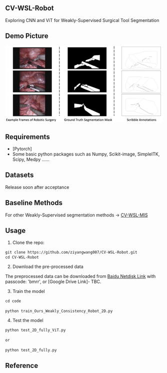 ## CV-WSL-Robot
Exploring CNN and ViT for Weakly-Supervised Surgical Tool Segmentation

## Demo Picture

<img src="demodata.png">


## Requirements
* [Pytorch]
* Some basic python packages such as Numpy, Scikit-image, SimpleITK, Scipy, Medpy ......

## Datasets
Release soon after acceptance

## Baseline Methods
For other Weakly-Supervised segmentation methods -> [CV-WSL-MIS](https://github.com/ziyangwang007/CV-WSL-MIS)


## Usage

1. Clone the repo:
```
git clone https://github.com/ziyangwang007/CV-WSL-Robot.git
cd CV-WSL-Robot
```
2. Download the pre-processed data 

The preprocessed data can be downloaded from [Baidu Netdisk Link](https://pan.baidu.com/s/13RJouF0cmTXWxRosk__lUA) with passcode: 'bmrr', or [Google Drive Link]- TBC.



3. Train the model

```
cd code

python train_Ours_Weakly_Consistency_Robot_2D.py 
```

4. Test the model

```
python test_2D_fully_ViT.py

or 

python test_2D_fully.py

```

## Reference
